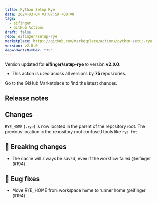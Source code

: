 ```yaml
---
title: Python Setup Rye
date: 2024-03-04 03:07:50 +00:00
tags:
  - eifinger
  - GitHub Actions
draft: false
repo: eifinger/setup-rye
marketplace: https://github.com/marketplace/actions/python-setup-rye
version: v2.0.0
dependentsNumber: "75"
---
```



Version updated for **eifinger/setup-rye** to version **v2.0.0**.
- This action is used across all versions by **75** repositories.

Go to the [GitHub Marketplace](https://github.com/marketplace/actions/python-setup-rye) to find the latest changes.

## Release notes

## Changes

`RYE_HOME` (`.rye`) is now located in the parent of the repository root. The previous location in the repository root confused tools like `rye fmt`

## 🚨 Breaking changes

- The cache will always be saved, even if the workflow failed @eifinger (#194)

## 🐛 Bug fixes

- Move RYE\_HOME from workspace home to runner home @eifinger (#194)

